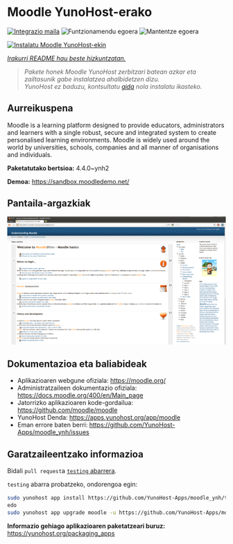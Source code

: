 <!--
Ohart ongi: README hau automatikoki sortu da <https://github.com/YunoHost/apps/tree/master/tools/readme_generator>ri esker
EZ editatu eskuz.
-->

# Moodle YunoHost-erako

[![Integrazio maila](https://dash.yunohost.org/integration/moodle.svg)](https://dash.yunohost.org/appci/app/moodle) ![Funtzionamendu egoera](https://ci-apps.yunohost.org/ci/badges/moodle.status.svg) ![Mantentze egoera](https://ci-apps.yunohost.org/ci/badges/moodle.maintain.svg)

[![Instalatu Moodle YunoHost-ekin](https://install-app.yunohost.org/install-with-yunohost.svg)](https://install-app.yunohost.org/?app=moodle)

*[Irakurri README hau beste hizkuntzatan.](./ALL_README.md)*

> *Pakete honek Moodle YunoHost zerbitzari batean azkar eta zailtasunik gabe instalatzea ahalbidetzen dizu.*  
> *YunoHost ez baduzu, kontsultatu [gida](https://yunohost.org/install) nola instalatu ikasteko.*

## Aurreikuspena

Moodle is a learning platform designed to provide educators, administrators and learners with a single robust, secure and integrated system to create personalised learning environments. Moodle is widely used around the world by universities, schools, companies and all manner of organisations and individuals.


**Paketatutako bertsioa:** 4.4.0~ynh2

**Demoa:** <https://sandbox.moodledemo.net/>

## Pantaila-argazkiak

![Moodle(r)en pantaila-argazkia](./doc/screenshots/Moodle_2.0_on_Firefox_4.0.png)

## Dokumentazioa eta baliabideak

- Aplikazioaren webgune ofiziala: <https://moodle.org/>
- Administratzaileen dokumentazio ofiziala: <https://docs.moodle.org/400/en/Main_page>
- Jatorrizko aplikazioaren kode-gordailua: <https://github.com/moodle/moodle>
- YunoHost Denda: <https://apps.yunohost.org/app/moodle>
- Eman errore baten berri: <https://github.com/YunoHost-Apps/moodle_ynh/issues>

## Garatzaileentzako informazioa

Bidali `pull request`a [`testing` abarrera](https://github.com/YunoHost-Apps/moodle_ynh/tree/testing).

`testing` abarra probatzeko, ondorengoa egin:

```bash
sudo yunohost app install https://github.com/YunoHost-Apps/moodle_ynh/tree/testing --debug
edo
sudo yunohost app upgrade moodle -u https://github.com/YunoHost-Apps/moodle_ynh/tree/testing --debug
```

**Informazio gehiago aplikazioaren paketatzeari buruz:** <https://yunohost.org/packaging_apps>
